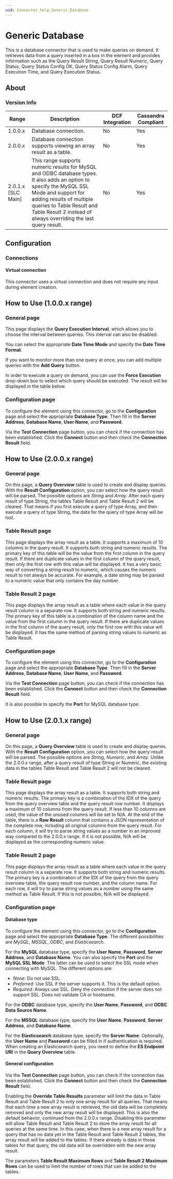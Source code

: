 ```yaml
---
uid: Connector_help_Generic_Database
---
```


# Generic Database

This is a database connector that is used to make queries on demand. It retrieves data from a query inserted in a box in the element and provides information such as the Query Result String, Query Result Numeric, Query Status, Query Status Config OK, Query Status Config Alarm, Query Execution Time, and Query Execution Status.

## About

### Version Info

| **Range**            | **Description**                                                                                                                                                                                                                                                       | **DCF Integration** | **Cassandra Compliant** |
|----------------------|-----------------------------------------------------------------------------------------------------------------------------------------------------------------------------------------------------------------------------------------------------------------------|---------------------|-------------------------|
| 1.0.0.x              | Database connection.                                                                                                                                                                                                                                                  | No                  | Yes                     |
| 2.0.0.x              | Database connection supports viewing an array result as a table.                                                                                                                                                                                                      | No                  | Yes                     |
| 2.0.1.x \[SLC Main\] | This range supports numeric results for MySQL and ODBC database types. It also adds an option to specify the MySQL SSL Mode and support for adding results of multiple queries to Table Result and Table Result 2 instead of always overriding the last query result. | No                  | Yes                     |

## Configuration

### Connections

#### Virtual connection

This connector uses a virtual connection and does not require any input during element creation.

## How to Use (1.0.0.x range)

### General page

This page displays the **Query Execution Interval**, which allows you to choose the interval between queries. This interval can also be disabled.

You can select the appropriate **Date Time Mode** and specify the **Date Time Format**.

If you want to monitor more than one query at once, you can add multiple queries with the **Add Query** button.

In order to execute a query on demand, you can use the **Force Execution** drop-down box to select which query should be executed. The result will be displayed in the table below.

### Configuration page

To configure the element using this connector, go to the **Configuration** page and select the appropriate **Database Type**. Then fill in the **Server Address**, **Database Name**, **User Name**, and **Password**.

Via the **Test Connection** page button, you can check if the connection has been established. Click the **Connect** button and then check the **Connection Result** field.

## How to Use (2.0.0.x range)

### General page

On this page, a **Query Overview** table is used to create and display queries. With the **Result Configuration** option, you can select how the query result will be parsed. The possible options are *String* and *Array*. After each query result of type String, the tables Table Result and Table Result 2 will be cleared. That means if you first execute a query of type Array, and then execute a query of type String, the data for the query of type Array will be lost.

### Table Result page

This page displays the array result as a table. It supports a maximum of 10 columns in the query result. It supports both string and numeric results. The primary key of this table will be the value from the first column in the query result. If there are duplicate values in the first column of the query result, then only the first row with this value will be displayed. It has a very basic way of converting a string result to numeric, which causes the numeric result to not always be accurate. For example, a date string may be parsed to a numeric value that only contains the day number.

### Table Result 2 page

This page displays the array result as a table where each value in the query result column is a separate row. It supports both string and numeric results. The primary key of this table is a combination of the column name and the value from the first column in the query result. If there are duplicate values in the first column of the query result, only the first row with this value will be displayed. It has the same method of parsing string values to numeric as Table Result.

### Configuration page

To configure the element using this connector, go to the **Configuration** page and select the appropriate **Database Type**. Then fill in the **Server Address**, **Database Name**, **User Name**, and **Password**.

Via the **Test Connection** page button, you can check if the connection has been established. Click the **Connect** button and then check the **Connection Result** field.

It is also possible to specify the **Port** for MySQL database type.

## How to Use (2.0.1.x range)

### General page

On this page, a **Query Overview** table is used to create and display queries. With the **Result Configuration** option, you can select how the query result will be parsed. The possible options are *String*, *Numeric*, and *Array*. Unlike the 2.0.0.x range, after a query result of type String or Numeric, the existing data in the tables Table Result and Table Result 2 will not be cleared.

### Table Result page

This page displays the array result as a table. It supports both string and numeric results. The primary key is a combination of the IDX of the query from the query overview table and the query result row number. It displays a maximum of 10 columns from the query result. If less than 10 columns are used, the value of the unused columns will be set to N/A. At the end of the table, there is a **Raw Result** column that contains a JSON representation of the complete row, including all original columns from the query result. For each column, it will try to parse string values as a number in an improved way compared to the 2.0.0.x range. If it is not possible, N/A will be displayed as the corresponding numeric value.

### Table Result 2 page

This page displays the array result as a table where each value in the query result column is a separate row. It supports both string and numeric results. The primary key is a combination of the IDX of the query from the query overview table, the query result row number, and the column name. For each row, it will try to parse string values as a number using the same method as Table Result. If this is not possible, N/A will be displayed.

### Configuration page

#### Database type

To configure the element using this connector, go to the **Configuration** page and select the appropriate **Database Type**. The different possibilities are *MySQL*, *MSSQL*, *ODBC*, and *Elasticsearch*.

For the **MySQL** database type, specify the **User Name**, **Password**, **Server Address**, and **Database Name**. You can also specify the **Port** and the **MySQL SSL Mode**. The latter can be used to select the SSL mode when connecting with MySQL. The different options are:

- *None*: Do not use SSL.
- *Preferred*: Use SSL if the server supports it. This is the default option.
- *Required*: Always use SSL. Deny the connection if the server does not support SSL. Does not validate CA or hostname.

For the **ODBC** database type, specify the **User Name**, **Password**, and **ODBC Data Source Name**.

For the **MSSQL** database type, specify the **User Name**, **Password**, **Server Address**, and **Database Name**.

For the **Elasticsearch** database type, specify the **Server Name**. Optionally, the **User Name** and **Password** can be filled in if authentication is required. When creating an Elasticsearch query, you need to define the **ES Endpoint URI** in the **Query Overview** table.

#### General configuration

Via the **Test Connection** page button, you can check if the connection has been established. Click the **Connect** button and then check the **Connection Result** field.

Enabling the **Override Table Results** parameter will limit the data in Table Result and Table Result 2 to only one array result for all queries. That means that each time a new array result is retrieved, the old data will be completely removed and only the new array result will be displayed. This is also the default behavior, continued from the 2.0.0.x range. Disabling this parameter will allow Table Result and Table Result 2 to store the array result for all queries at the same time. In this case, when there is a new array result for a query that has no data yet in the Table Result and Table Result 2 tables, the array result will be added to the tables. If there already is data in those tables for that query, the old data will be overridden with the new array result.

The parameters **Table Result Maximum Rows** and **Table Result 2 Maximum Rows** can be used to limit the number of rows that can be added to the tables.
